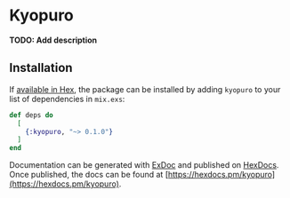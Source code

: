 # Kyopuro

**TODO: Add description**

## Installation

If [available in Hex](https://hex.pm/docs/publish), the package can be installed
by adding `kyopuro` to your list of dependencies in `mix.exs`:

```elixir
def deps do
  [
    {:kyopuro, "~> 0.1.0"}
  ]
end
```

Documentation can be generated with [ExDoc](https://github.com/elixir-lang/ex_doc)
and published on [HexDocs](https://hexdocs.pm). Once published, the docs can
be found at [https://hexdocs.pm/kyopuro](https://hexdocs.pm/kyopuro).

